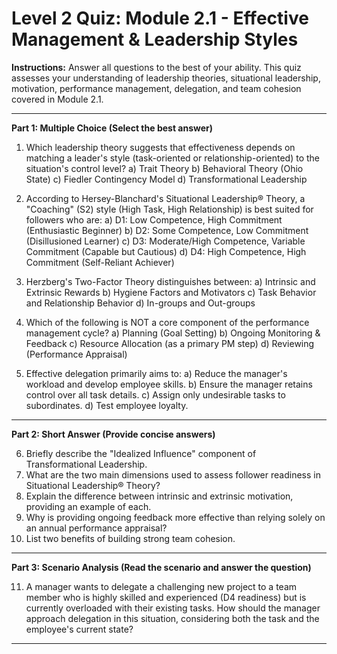 # Level 2 Quiz: Module 2.1 - Effective Management & Leadership Styles

**Instructions:** Answer all questions to the best of your ability. This quiz assesses your understanding of leadership theories, situational leadership, motivation, performance management, delegation, and team cohesion covered in Module 2.1.

---

**Part 1: Multiple Choice (Select the best answer)**

1.  Which leadership theory suggests that effectiveness depends on matching a leader's style (task-oriented or relationship-oriented) to the situation's control level?
    a) Trait Theory
    b) Behavioral Theory (Ohio State)
    c) Fiedler Contingency Model
    d) Transformational Leadership

2.  According to Hersey-Blanchard's Situational Leadership® Theory, a "Coaching" (S2) style (High Task, High Relationship) is best suited for followers who are:
    a) D1: Low Competence, High Commitment (Enthusiastic Beginner)
    b) D2: Some Competence, Low Commitment (Disillusioned Learner)
    c) D3: Moderate/High Competence, Variable Commitment (Capable but Cautious)
    d) D4: High Competence, High Commitment (Self-Reliant Achiever)

3.  Herzberg's Two-Factor Theory distinguishes between:
    a) Intrinsic and Extrinsic Rewards
    b) Hygiene Factors and Motivators
    c) Task Behavior and Relationship Behavior
    d) In-groups and Out-groups

4.  Which of the following is NOT a core component of the performance management cycle?
    a) Planning (Goal Setting)
    b) Ongoing Monitoring & Feedback
    c) Resource Allocation (as a primary PM step)
    d) Reviewing (Performance Appraisal)

5.  Effective delegation primarily aims to:
    a) Reduce the manager's workload and develop employee skills.
    b) Ensure the manager retains control over all task details.
    c) Assign only undesirable tasks to subordinates.
    d) Test employee loyalty.

---

**Part 2: Short Answer (Provide concise answers)**

6.  Briefly describe the "Idealized Influence" component of Transformational Leadership.
7.  What are the two main dimensions used to assess follower readiness in Situational Leadership® Theory?
8.  Explain the difference between intrinsic and extrinsic motivation, providing an example of each.
9.  Why is providing ongoing feedback more effective than relying solely on an annual performance appraisal?
10. List two benefits of building strong team cohesion.

---

**Part 3: Scenario Analysis (Read the scenario and answer the question)**

11. A manager wants to delegate a challenging new project to a team member who is highly skilled and experienced (D4 readiness) but is currently overloaded with their existing tasks. How should the manager approach delegation in this situation, considering both the task and the employee's current state?

---
<!--
Answer Key:
Part 1: 1.c, 2.b, 3.b, 4.c, 5.a
Part 2:
6. Idealized Influence: The leader acts as a strong role model, instills pride, and gains respect and trust; followers want to emulate them.
7. Competence (ability) and Commitment (willingness/motivation).
8. Intrinsic motivation comes from internal satisfaction from the task itself (e.g., sense of achievement, curiosity). Extrinsic motivation comes from external rewards or punishments (e.g., salary, bonus, praise).
9. Ongoing feedback is timely, allows for course correction, reinforces positive behaviors immediately, and prevents surprises during the annual review, fostering continuous development.
10. Any two of: Improved communication, increased collaboration, higher morale, greater commitment to team goals, better problem-solving, increased productivity, lower turnover.
Part 3:
11. The manager should:
    1. Acknowledge the employee's current workload and discuss its impact before assigning new work.
    2. Clearly explain the new project's importance and why they were chosen (leveraging their D4 skills).
    3. Discuss potential reprioritization or temporary offloading of some of their existing tasks to make space for the new project.
    4. Grant significant autonomy (S4 - Delegating style) for the new project, given their D4 readiness for challenging tasks, but ensure they feel supported and know they can ask for help if the overall workload becomes unmanageable.
    5. Confirm their willingness and commitment given the workload adjustment.
-->
